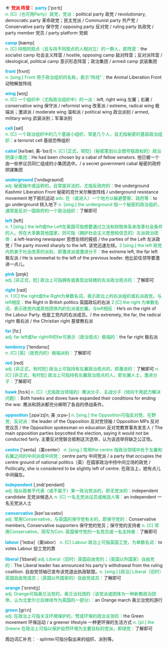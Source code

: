 ☀ <font color="red">**党派 阵营：**</font>
<font color="sky blue">**party**</font> ['pɑːtɪ]  
<font color="#00b050">n. [C]（也可用Party）政党，党派：</font>political party 政党 / revolutionary, democratic party 革命政党；民主党派 / Communist party 共产党 / Conservative party 保守党 / opposing party 反对党 / ruling party 执政党 / party member 党员 / party platform 党纲

<font color="sky blue">**camp**</font> [kæmp]  
<font color="#00b050">n. [C] 持相同观点（且与持不同观点的人相对立）的一群人，即阵营：</font>the socialist camp 社会主义阵营 / hostile, opposing camp 敌对阵营；反对派阵营 / ideological, political camp 意识形态阵营；政治集团 / armed camp 武装集团

<font color="sky blue">**front**</font> [frʌnt]  
<font color="#00b050">n. [sing.] Front 用于政治组织的名称，表示“阵线”：</font>the Animal Liberation Front 动物解放阵线

<font color="sky blue">**wing**</font> [wɪŋ]  
<font color="#00b050">n. [C] 一个组织中（尤指政治组织中）的一派：</font>left, right wing 左翼；右翼 / conservative wing 保守派 / reformist wing 改革派 / extreme, radical wing 极端派；激进派 / moderate wing 温和派 / political wing 政治派别 / armed, military wing 武装派别；军事派别

<font color="sky blue">**cell**</font> [sel]  
<font color="#00b050">n. [C] 一个政治组织中的几个基层小组织，常是几个人，且尤指秘密的基层政治组织：</font>a terrorist cell 基层恐怖组织
           
<font color="sky blue">**cabal**</font> [kəˈbæl; 美-ˈbɑ:l]
<font color="#00b050">n. [C] [正式，常贬]（秘密策划以企图夺取政权的）政治阴谋小集团：</font>He had been chosen by a cabal of fellow senators. 他已被一个由一些参议员同仁组成的小集团选中。/ a secret government cabal 秘密的政府阴谋集团

<font color="sky blue">**underground**</font> ['ʌndəɡraʊnd]  
<font color="#00b050">adj. 秘密操作或运转的，且常是非法的，尤指反政府的：</font>the underground Kashmir Liberation Front 秘密的克什米尔解放阵线 / underground resistance movement 地下抵抗运动 <font color="#00b050">adv. 在（或进入）一个地方以躲避警察、政府等：</font>to go underground 转入地下 <font color="#00b050">n. [sing.] the underground 指一个秘密的政治组织，通常是反对一国政府的一个政治组织：</font>了解即可

<font color="sky blue">**left**</font> [left]  
<font color="#00b050">n. 1 [sing.] the left或the Left在美国可指想要通过立法和财税体系来改善社会条件的人。但在大多数其他国家，则可指（拥护社会主义思想和信念的）左派政治团体：</font>a left-leaning newspaper 思想左倾的报纸 / the parties of the Left 左派政党 / The party moved sharply to the left. 该党迅速左倾。<font color="#00b050">2 [sing.] the left 政党内热衷于社会改革的派别，即激进派或激进分子：</font>the extreme left, the far left 极左派 / He is somewhat to the left of the previous leader. 他比前任领导要激进一点儿。

<font color="sky blue">**pink**</font> [pɪŋk]  
<font color="#00b050">adj. [非正式，贬] 政治上可指拥有或表现出轻微的左派政治观点的：</font>了解即可

<font color="sky blue">**right**</font> [raɪt]  
<font color="#00b050">n. 1 [C] the right或the Right为单数名词，表示政治上的右派组织或右派政党。与left相反：</font>the Right in British politics 英国政坛的右派 <font color="#00b050">2 [C] the right 为单数名词，表示政党内或其他团体内的右派或右翼。与left相反：</font>He’s on the right of the Labour Party. 他是工党内的右派成员。/ the extremely, the far, the radical right 极右派 / the Christian right 基督教右派

<font color="sky blue">**far**</font> [fɑː]  
<font color="#00b050">adj. far left或far right中的far可表示（政治观点）极端的：</font>the far right 极右派

<font color="sky blue">**tendency**</font> ['tendənsɪ]  
<font color="#00b050">n. [C] [英]（政党内的）极端派别：</font>了解即可 

<font color="sky blue">**red**</font> [red]  
<font color="#00b050">adj. [非正式，有时贬] 政治上可指持有左翼政治观点的，即激进的：</font>了解即可 <font color="#00b050">n. [C] [非正式，有时贬] 政治上可指持有左翼政治观点的人，即左翼人士，激进分子：</font>了解即可
           
<font color="sky blue">**hawk**</font> [hɔ:k]
<font color="#00b050">n. [C]（尤指政治领域的）鹰派分子、主战分子（倾向于用武力解决问题）：</font>Both hawks and doves have expanded their conditions for ending the war. 鹰派和鸽派都充分阐明了各自的停战条件。
           
<font color="sky blue">**opposition**</font> [ˌɒpəˈzɪʃn; 美 ˌɑ:pə-]
<font color="#00b050">n. [sing.] the Opposition可指反对党、在野党、反对派：</font>the leader of the Opposition 反对党领袖 / Opposition MPs 反对党议员 / the Opposition spokesman on education 反对党教育事务发言人 / The main opposition parties boycotted the election, saying it would not be conducted fairly. 主要反对党联合抵制这次选举，认为该选举将缺乏公正性。

<font color="sky blue">**centre**</font> ['sentə]（美center） 
<font color="#00b050">n. [sing.] 常用the centre 指政治领域中处于左翼和右翼之间的中间派或中间党：</font>centre party 中间党派 / a party that occupies the centre ground of national politics（英）在国家政治中持中间立场的政党 / Politically, she is considered to be slightly left of centre. 在政治上，她有点儿中间偏左。

<font color="sky blue">**independent**</font> [͵ɪndɪ'pendənt]  
<font color="#00b050">adj. 指从政者不代表（或不属于）某一政治党派的，即无党派的：</font>independent candidate 无党派候选人 <font color="#00b050">n. [C] 一名无党派议员或候选人等：</font>an independent 一名无党派人士

<font color="sky blue">**conservative**</font> [kən'sə:vətɪv]  
<font color="#00b050">adj. 常用Conservative，与英国的保守党有关的，即保守党的：</font>Conservative members, Conservative supporters 保守党的党员；保守党的支持者 <font color="#00b050">n. [C] 常用Conservative，简写为Con. 英国保守党的一名党员或一名支持者：</font>了解即可

<font color="sky blue">**labour**</font> ['leɪbə]（美labor） 
<font color="#00b050">n. [C] Labour 政治上可指英国工党，为单数名词：</font>to votes Labour 投工党的票
           
<font color="sky blue">**liberal**</font> [ˈlɪbərəl]
<font color="#00b050">adj. Liberal（旧时）英国自由党的；（英国以外国家）自由党的：</font>The Liberal leader has announced his party's withdrawal from the ruling coalition. 自由党领袖已宣布该党退出执政联盟。<font color="#00b050">n. [sing.] [政治] Liberal（旧时）英国自由党成员；（英国以外国家的）自由党成员：</font>了解即可

<font color="sky blue">**orange**</font> ['ɒrɪndӡ]  
<font color="#00b050">adj. Orange可指奥兰治党的，奥兰治社团的（该党派或团体为一种新教政治团体，认为北爱尔兰应继续作为英国的一部分）：</font>an Orange march 奥兰治党的游行

<font color="sky blue">**green**</font> [ɡri:n]  
<font color="#00b050">adj. 在政治上可指关注环境保护的，赞成环保的政治主张的：</font>the Green movement 环保运动 / a greener lifestyle 一种更环保的生活方式 <font color="#00b050">n. [pl.] the Greens 在政治上可指以保护自然环境为主要目标的党派，即绿党：</font>了解即可

周边词汇补充：
· splinter可指分裂出来的组织、派别等。